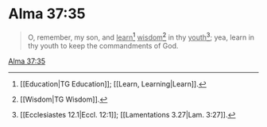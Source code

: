 # Alma 37:35

> O, remember, my son, and <u>learn</u>[^a] <u>wisdom</u>[^b] in thy <u>youth</u>[^c]; yea, learn in thy youth to keep the commandments of God.

[Alma 37:35](https://www.churchofjesuschrist.org/study/scriptures/bofm/alma/37?lang=eng&id=p35#p35)


[^a]: [[Education|TG Education]]; [[Learn, Learning|Learn]].  
[^b]: [[Wisdom|TG Wisdom]].  
[^c]: [[Ecclesiastes 12.1|Eccl. 12:1]]; [[Lamentations 3.27|Lam. 3:27]].  
